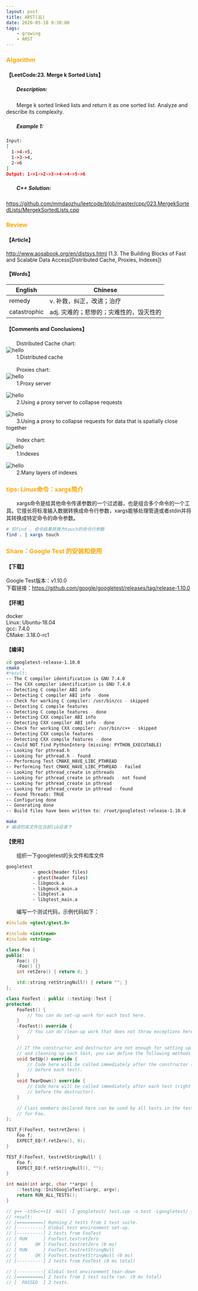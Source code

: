 ```yaml
---
layout: post
title: ARST(五)
date: 2020-05-18 9:30:00
tags: 
	- growing
	- ARST
---
```


###  <font color=orange>Algorithm</font>

#### **【LeetCode:23. Merge k Sorted Lists】**

##### 　　Description:
　　Merge k sorted linked lists and return it as one sorted list. Analyze and describe its complexity.  

##### 　　Example 1:
```sh
Input:
[
  1->4->5,
  1->3->4,
  2->6
]
Output: 1->1->2->3->4->4->5->6
```

##### 　　C++ Solution:
https://github.com/mmdaozhu/leetcode/blob/master/cpp/023.MergekSortedLists/MergekSortedLists.cpp

###  <font color=orange>Review</font>

#### **【Article】**
http://www.aosabook.org/en/distsys.html (1.3. The Building Blocks of Fast and Scalable Data Access[Distributed Cache, Proxies, Indexes])  

#### **【Words】**

English | Chinese
-|-
remedy | v. 补救，纠正，改进；治疗
catastrophic | adj. 灾难的；悲惨的；灾难性的，毁灭性的



#### **【Comments and Conclusions】**
　　Distributed Cache chart:  
![hello](/ARTS-5/1.png)  
　　1.Distributed cache  

　　Proxies chart:  
![hello](/ARTS-5/2.png)  
　　1.Proxy server  

![hello](/ARTS-5/3.png)  
　　2.Using a proxy server to collapse requests  

![hello](/ARTS-5/4.png)  
　　3.Using a proxy to collapse requests for data that is spatially close together  

　　Index chart:  
![hello](/ARTS-5/5.jpg)  
　　1.Indexes  

![hello](/ARTS-5/6.jpg)  	
　　2.Many layers of indexes  

###  <font color=orange>tips: Linux命令：xargs简介</font>
　　xargs命令是给其他命令传递参数的一个过滤器，也是组合多个命令的一个工具。它擅长将标准输入数据转换成命令行参数，xargs能够处理管道或者stdin并将其转换成特定命令的命令参数。  
```sh
# 将find . 命令结果转换为touch的命令行参数
find . | xargs touch
```

###  <font color=orange>Share：Google Test 的安装和使用</font>

#### **【下载】**
Google Test版本：v1.10.0  
下载链接：https://github.com/google/googletest/releases/tag/release-1.10.0  

#### **【环境】**
docker  
Linux: Ubuntu-18.04  
gcc: 7.4.0  
CMake: 3.18.0-rc1  

#### **【编译】**
```sh
cd googletest-release-1.10.0
cmake .
#result:
-- The C compiler identification is GNU 7.4.0
-- The CXX compiler identification is GNU 7.4.0
-- Detecting C compiler ABI info
-- Detecting C compiler ABI info - done
-- Check for working C compiler: /usr/bin/cc - skipped
-- Detecting C compile features
-- Detecting C compile features - done
-- Detecting CXX compiler ABI info
-- Detecting CXX compiler ABI info - done
-- Check for working CXX compiler: /usr/bin/c++ - skipped
-- Detecting CXX compile features
-- Detecting CXX compile features - done
-- Could NOT find PythonInterp (missing: PYTHON_EXECUTABLE)
-- Looking for pthread.h
-- Looking for pthread.h - found
-- Performing Test CMAKE_HAVE_LIBC_PTHREAD
-- Performing Test CMAKE_HAVE_LIBC_PTHREAD - Failed
-- Looking for pthread_create in pthreads
-- Looking for pthread_create in pthreads - not found
-- Looking for pthread_create in pthread
-- Looking for pthread_create in pthread - found
-- Found Threads: TRUE
-- Configuring done
-- Generating done
-- Build files have been written to: /root/googletest-release-1.10.0
```

```sh
make
# 编译的库文件在当前lib目录下
```

#### **【使用】**
　　组织一下googletest的头文件和库文件  
```sh
googletest
          - gmock(header files)
          - gtest(header files)
          - libgmock.a
          - libgmock_main.a
          - libgtest.a
          - libgtest_main.a
```
　　编写一个测试代码，示例代码如下：  
```c++
#include <gtest/gtest.h>

#include <iostream>
#include <string>

class Foo {
public:
    Foo() {}
    ~Foo() {}
    int retZero() { return 0; }

    std::string retStringNull() { return ""; }
};

class FooTest : public ::testing::Test {
protected:
    FooTest() {
        // You can do set-up work for each test here.
    }
    ~FooTest() override {
        // You can do clean-up work that does not throw exceptions here.
    }

    // If the constructor and destructor are not enough for setting up
    // and cleaning up each test, you can define the following methods:
    void SetUp() override {
        // Code here will be called immediately after the constructor (right
        // before each test).
    }
    void TearDown() override {
        // Code here will be called immediately after each test (right
        // before the destructor).
    }

    // Class members declared here can be used by all tests in the test suite
    // for Foo.
};

TEST_F(FooTest, testretZero) {
    Foo f;
    EXPECT_EQ(f.retZero(), 0);
}

TEST_F(FooTest, testretStringNull) {
    Foo f;
    EXPECT_EQ(f.retStringNull(), "");
}

int main(int argc, char **argv) {
    ::testing::InitGoogleTest(&argc, argv);
    return RUN_ALL_TESTS();
}

// g++ -std=c++11 -Wall -I googletest/ test.cpp -o test -Lgoogletest/ -lgtest -lgtest_main -lpthread
// result:
// [==========] Running 2 tests from 1 test suite.
// [----------] Global test environment set-up.
// [----------] 2 tests from FooTest
// [ RUN      ] FooTest.testretZero
// [       OK ] FooTest.testretZero (0 ms)
// [ RUN      ] FooTest.testretStringNull
// [       OK ] FooTest.testretStringNull (0 ms)
// [----------] 2 tests from FooTest (0 ms total)

// [----------] Global test environment tear-down
// [==========] 2 tests from 1 test suite ran. (0 ms total)
// [  PASSED  ] 2 tests.
```

